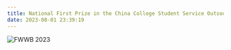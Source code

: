 ```yaml
---
title: National First Prize in the China College Student Service Outsourcing Innovation and Entrepreneurship Competition
date: 2023-08-01 23:39:19
---
```

<img src="https://lzhms.oss-cn-hangzhou.aliyuncs.com/images/profile/xdu/%E6%9C%8D%E5%88%9B%E8%8E%B7%E5%A5%96%E8%AF%81%E4%B9%A6.png" alt="FWWB 2023" />